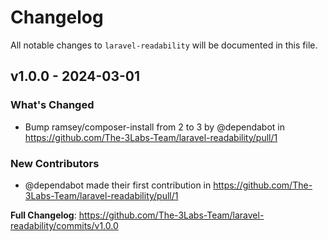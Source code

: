 # Changelog

All notable changes to `laravel-readability` will be documented in this file.

## v1.0.0 - 2024-03-01

### What's Changed

* Bump ramsey/composer-install from 2 to 3 by @dependabot in https://github.com/The-3Labs-Team/laravel-readability/pull/1

### New Contributors

* @dependabot made their first contribution in https://github.com/The-3Labs-Team/laravel-readability/pull/1

**Full Changelog**: https://github.com/The-3Labs-Team/laravel-readability/commits/v1.0.0
